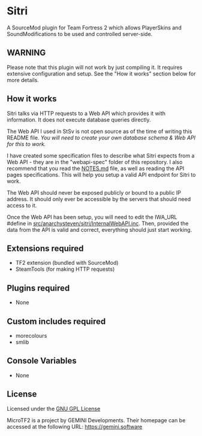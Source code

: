 Sitri
============
A SourceMod plugin for Team Fortress 2 which allows PlayerSkins and SoundModifications to be used and controlled server-side.

## WARNING
Please note that this plugin will not work by just compiling it. It requires extensive configuration and setup. See the "How it works" section below for more details.

## How it works
Sitri talks via HTTP requests to a Web API which provides it with information. It does not execute database queries directly. 

The Web API I used in StSv is not open source as of the time of writing this README file. *You will need to create your own database schema & Web API for this to work.*

I have created some specification files to describe what Sitri expects from a Web API - they are in the "webapi-spec" folder of this repository.
I also recommend that you read the [NOTES.md](spec/NOTES.md) file, as well as reading the API pages specifications. This will help you setup a valid API endpoint for Sitri to work.

The Web API should never be exposed publicly or bound to a public IP address. It should only ever be accessible by the servers that should need access to it.

Once the Web API has been setup, you will need to edit the IWA_URL #define in [src/anarchysteven/sitri/InternalWebAPI.inc](src/anarchysteven/sitri/InternalWebAPI.inc#L5). 
Then, provided the data from the API is valid and correct, everything should just start working.

## Extensions required 
- TF2 extension (bundled with SourceMod)
- SteamTools (for making HTTP requests)

## Plugins required
- None

## Custom includes required
- morecolours
- smlib

## Console Variables
- None

## License
Licensed under the [GNU GPL License](LICENSE.md)

MicroTF2 is a project by GEMINI Developments. Their homepage can be accessed at the following URL: https://gemini.software

